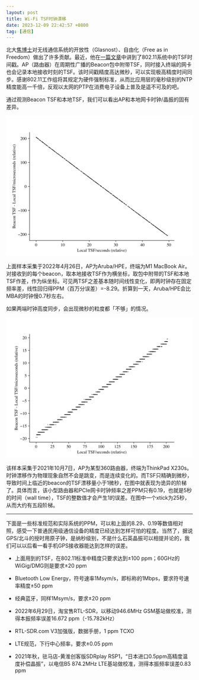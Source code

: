 ```yaml
---
layout: post
title: Wi-Fi TSF时钟漂移
date: 2023-12-09 22:42:57 +0800
tag: [通信]
---
```


北大[焦博士](https://sdr-x.github.io)对无线通信系统的开放性（Glasnost）、自由化（Free as in Freedom）做出了许多贡献。最近，他在[一篇文章](https://mp.weixin.qq.com/s?__biz=Mzg4MDcxNDA2Nw==&mid=2247484312&idx=1&sn=c52889c67e3eb488e6a276a503a9292c)中讲到了802.11系统中的TSF时间戳。AP（路由器）在周期性广播的Beacon包中附带TSF，同时接入终端的网卡也会记录本地接收时刻的TSF。该时间戳精度高达微秒，可以实现极高精度时间同步。感谢802.11工作组将其规定为硬件强制标准，从而比应用层的毫秒级别的NTP精度能高一千倍，反观以太网的PTP在消费电子设备上普及是遥不可及的吧。

通过观测Beacon TSF和本地TSF，我们可以看出AP和本地网卡时钟/晶振的固有差异。

![](/styles/images/tsf-mba.svg)

上面样本采集于2022年4月26日，AP为Aruba/HPE，终端为M1 MacBook Air。对接收到的每个beacon，取本地接收TSF作为横坐标，取包中附带的TSF和本地TSF作差，作为纵坐标。可见两TSF之差基本随时间线性变化，即两时钟存在固定频率差，线性回归得PPM（百万分误差）=-8.29。折算到一天，Aruba/HPE会比MBA的时钟慢0.7秒左右。

如果两端时钟高度同步，会出现微秒的粒度都「不够」的情况。

![](/styles/images/tsf-x230s.svg)

该样本采集于2021年10月7日，AP为某型360路由器，终端为ThinkPad X230s。时钟漂移作为物理现象自然不会是跳变，而是连续变化的。而TSF只精确到微秒，导致时间上临近的beacon的TSF漂移量小于1微秒，在图中就表现为诡异的阶梯了。具体而言，该小型路由器和PCIe网卡时钟频率之差PPM只有0.19，也就是5秒的时间（wall time），TSF的整数值才会产生1的误差。在图中一个xtick为25秒，从而大约有五段阶梯。

***

下面是一些标准规范和实际系统的PPM，可以和上面的8.29、0.19等数值相对照，感受一下普通民用级通信设备的精度已经达到怎样可怕的程度。当然了，据说GPS/北斗的授时用原子钟，是纳秒级别，不是什么石英晶振可以相提并论的，我们可以以后看一看手机GPS接收器能达到怎样的误差。

* 上面用到的TSF，在802.11标准中精度只要求达到±100 ppm；60GHz的WiGig/DMG则是要求±20 ppm

* Bluetooth Low Energy，符号速率1Msym/s，即标称的1Mbps，要求符号速率精度±50 ppm

* 经典蓝牙，同样1Msym/s，要求±20 ppm

* 2022年6月29日，淘宝售RTL-SDR，以移动946.6MHz GSM基站做校准，测得本振频率误差16.672 ppm（-15.782kHz）

* RTL-SDR.com V3加强版，数据手册，1 ppm TCXO

* LTE规范，下行中心频率，要求±0.05 ppm

* 2021年秋，驻马店-黄淮创客版SDRplay RSP1，“日本进口0.5ppm高精度温度补偿晶振”，以电信B5 874.2MHz LTE基站做校准，测得本振频率误差0.83 ppm
